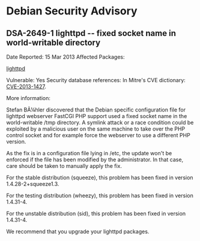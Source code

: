 
Debian Security Advisory
========================


DSA-2649-1 lighttpd -- fixed socket name in world-writable directory
--------------------------------------------------------------------



Date Reported:
15 Mar 2013
Affected Packages:

[lighttpd](https://packages.debian.org/src:lighttpd)

Vulnerable:
Yes
Security database references:
In Mitre's CVE dictionary: [CVE-2013-1427](https://security-tracker.debian.org/tracker/CVE-2013-1427).  

More information:

Stefan BÃ¼hler discovered that the Debian specific configuration file for
lighttpd webserver FastCGI PHP support used a fixed socket name in the
world-writable /tmp directory. A symlink attack or a race condition could be
exploited by a malicious user on the same machine to take over the PHP control
socket and for example force the webserver to use a different PHP version.


As the fix is in a configuration file lying in /etc, the update won't be
enforced if the file has been modified by the administrator. In that case, care
should be taken to manually apply the fix.


For the stable distribution (squeeze), this problem has been fixed in
version 1.4.28-2+squeeze1.3.


For the testing distribution (wheezy), this problem has been fixed in
version 1.4.31-4.


For the unstable distribution (sid), this problem has been fixed in
version 1.4.31-4.


We recommend that you upgrade your lighttpd packages.





